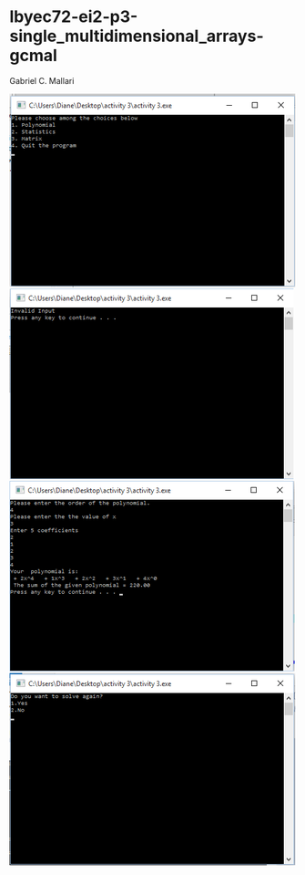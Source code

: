 # lbyec72-ei2-p3-single_multidimensional_arrays-gcmal
Gabriel C. Mallari

![](pic1.png)
![](pic2.png)
![](pic3.png)
![](pic4.png)
